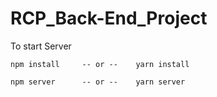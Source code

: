 # RCP_Back-End_Project

To start Server

    npm install     -- or --    yarn install

    npm server      -- or --    yarn server